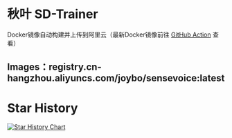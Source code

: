 # 秋叶 SD-Trainer
Docker镜像自动构建并上传到阿里云（最新Docker镜像前往 [GitHub Action](../../actions) 查看）
## Images：registry.cn-hangzhou.aliyuncs.com/joybo/sensevoice:latest
# Star History

[![Star History Chart](https://api.star-history.com/svg?repos=IAMJOYBO/ktransformers&type=Date)](https://www.star-history.com/#IAMJOYBO/ktransformers&Date)
